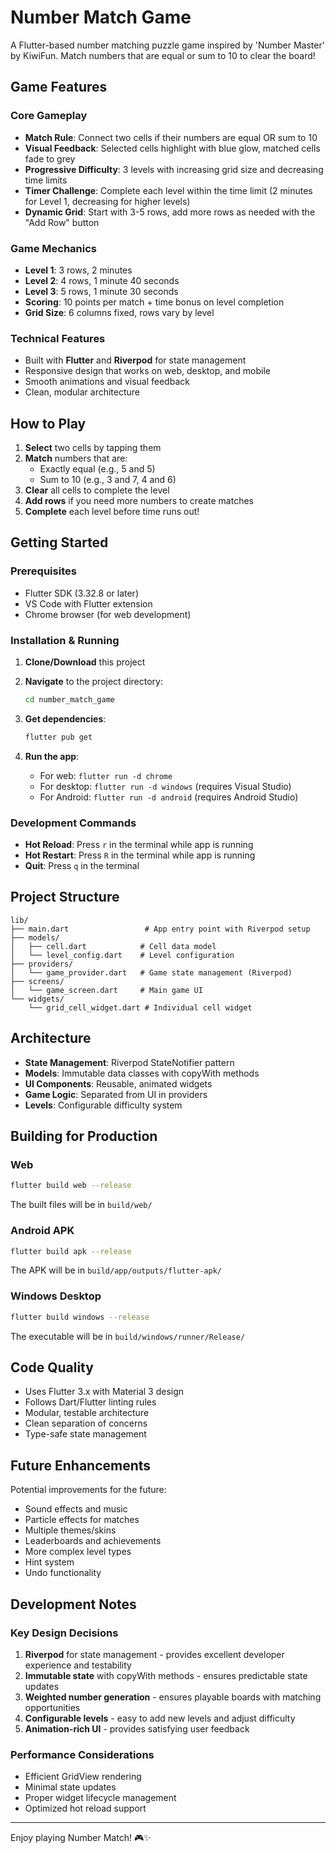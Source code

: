 # Number Match Game

A Flutter-based number matching puzzle game inspired by 'Number Master' by KiwiFun. Match numbers that are equal or sum to 10 to clear the board!

## Game Features

### Core Gameplay
- **Match Rule**: Connect two cells if their numbers are equal OR sum to 10
- **Visual Feedback**: Selected cells highlight with blue glow, matched cells fade to grey
- **Progressive Difficulty**: 3 levels with increasing grid size and decreasing time limits
- **Timer Challenge**: Complete each level within the time limit (2 minutes for Level 1, decreasing for higher levels)
- **Dynamic Grid**: Start with 3-5 rows, add more rows as needed with the "Add Row" button

### Game Mechanics
- **Level 1**: 3 rows, 2 minutes
- **Level 2**: 4 rows, 1 minute 40 seconds  
- **Level 3**: 5 rows, 1 minute 30 seconds
- **Scoring**: 10 points per match + time bonus on level completion
- **Grid Size**: 6 columns fixed, rows vary by level

### Technical Features
- Built with **Flutter** and **Riverpod** for state management
- Responsive design that works on web, desktop, and mobile
- Smooth animations and visual feedback
- Clean, modular architecture

## How to Play

1. **Select** two cells by tapping them
2. **Match** numbers that are:
   - Exactly equal (e.g., 5 and 5)
   - Sum to 10 (e.g., 3 and 7, 4 and 6)
3. **Clear** all cells to complete the level
4. **Add rows** if you need more numbers to create matches
5. **Complete** each level before time runs out!

## Getting Started

### Prerequisites
- Flutter SDK (3.32.8 or later)
- VS Code with Flutter extension
- Chrome browser (for web development)

### Installation & Running

1. **Clone/Download** this project
2. **Navigate** to the project directory:
   ```bash
   cd number_match_game
   ```

3. **Get dependencies**:
   ```bash
   flutter pub get
   ```

4. **Run the app**:
   - For web: `flutter run -d chrome`
   - For desktop: `flutter run -d windows` (requires Visual Studio)
   - For Android: `flutter run -d android` (requires Android Studio)

### Development Commands

- **Hot Reload**: Press `r` in the terminal while app is running
- **Hot Restart**: Press `R` in the terminal while app is running
- **Quit**: Press `q` in the terminal

## Project Structure

```
lib/
├── main.dart                 # App entry point with Riverpod setup
├── models/
│   ├── cell.dart            # Cell data model
│   └── level_config.dart    # Level configuration
├── providers/
│   └── game_provider.dart   # Game state management (Riverpod)
├── screens/
│   └── game_screen.dart     # Main game UI
└── widgets/
    └── grid_cell_widget.dart # Individual cell widget
```

## Architecture

- **State Management**: Riverpod StateNotifier pattern
- **Models**: Immutable data classes with copyWith methods
- **UI Components**: Reusable, animated widgets
- **Game Logic**: Separated from UI in providers
- **Levels**: Configurable difficulty system

## Building for Production

### Web
```bash
flutter build web --release
```
The built files will be in `build/web/`

### Android APK
```bash
flutter build apk --release
```
The APK will be in `build/app/outputs/flutter-apk/`

### Windows Desktop
```bash
flutter build windows --release
```
The executable will be in `build/windows/runner/Release/`

## Code Quality

- Uses Flutter 3.x with Material 3 design
- Follows Dart/Flutter linting rules
- Modular, testable architecture
- Clean separation of concerns
- Type-safe state management

## Future Enhancements

Potential improvements for the future:
- Sound effects and music
- Particle effects for matches
- Multiple themes/skins
- Leaderboards and achievements
- More complex level types
- Hint system
- Undo functionality

## Development Notes

### Key Design Decisions
1. **Riverpod** for state management - provides excellent developer experience and testability
2. **Immutable state** with copyWith methods - ensures predictable state updates
3. **Weighted number generation** - ensures playable boards with matching opportunities
4. **Configurable levels** - easy to add new levels and adjust difficulty
5. **Animation-rich UI** - provides satisfying user feedback

### Performance Considerations
- Efficient GridView rendering
- Minimal state updates
- Proper widget lifecycle management
- Optimized hot reload support

---

Enjoy playing Number Match! 🎮✨
